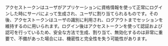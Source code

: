 
アクセストークンはユーザがアプリケーションに資格情報を使って正常にログインした時にサーバによって生成され、ユーザに割り当てられるものです。その後、アクセストークンはユーザの識別に利用され、ログアウトまでセッションを維持するのに用いられます。ログイン後はアクセストークンを使って認証および認可を行っているため、安全な方法で生成、割り当て、無効化するのは非常に重要で、不備があった場合には、機密性と完全性を失う可能性があります。
